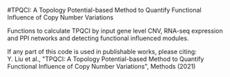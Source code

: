 #TPQCI: A Topology Potential-based Method to Quantify Functional Influence of Copy Number Variations

Functions to calculate TPQCI by input gene level CNV, RNA-seq expression and PPI networks and detecting functional influenced modules. 

 If any part of this code is used in publishable works, please citing:                                                 
           Y. Liu et al., "TPQCI: A Topology Potential-based Method to Quantify Functional Influence of Copy Number Variations", Methods (2021)                        
